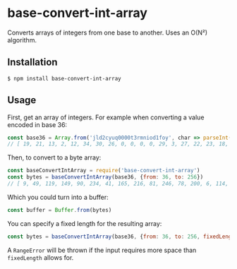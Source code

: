# base-convert-int-array

Converts arrays of integers from one base to another. Uses an O(N²) algorithm.

## Installation

```console
$ npm install base-convert-int-array
```

## Usage

First, get an array of integers. For example when converting a value encoded in
base 36:

```js
const base36 = Array.from('jld2cyuq0000t3rmniod1foy', char => parseInt(char, 36))
// [ 19, 21, 13, 2, 12, 34, 30, 26, 0, 0, 0, 0, 29, 3, 27, 22, 23, 18, 24, 13, 1, 15, 24, 34 ]
```

Then, to convert to a byte array:

```js
const baseConvertIntArray = require('base-convert-int-array')
const bytes = baseConvertIntArray(base36, {from: 36, to: 256})
// [ 9, 49, 119, 149, 90, 234, 41, 165, 216, 81, 246, 78, 200, 6, 114, 178 ]
```

Which you could turn into a buffer:

```js
const buffer = Buffer.from(bytes)
```

You can specify a fixed length for the resulting array:

```js
const bytes = baseConvertIntArray(base36, {from: 36, to: 256, fixedLength: 16})
```

A `RangeError` will be thrown if the input requires more space than
`fixedLength` allows for.
